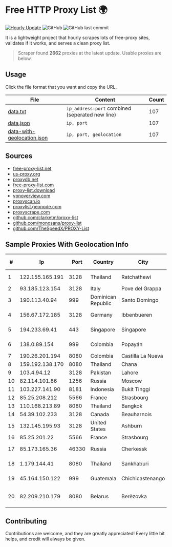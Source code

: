 
# Free HTTP Proxy List 🌍

[![Hourly Update](https://github.com/mertguvencli/http-proxy-list/actions/workflows/main.yml/badge.svg?branch=main)](https://github.com/mertguvencli/http-proxy-list/actions/workflows/main.yml)
![GitHub](https://img.shields.io/github/license/mertguvencli/http-proxy-list)
![GitHub last commit](https://img.shields.io/github/last-commit/mertguvencli/http-proxy-list)

It is a lightweight project that hourly scrapes lots of free-proxy sites, validates if it works, and serves a clean proxy list.


> Scraper found **2662** proxies at the latest update. Usable proxies are below.

## Usage

Click the file format that you want and copy the URL.


|File|Content|Count|
|----|-------|-----|
|[data.txt](https://raw.githubusercontent.com/mertguvencli/http-proxy-list/main/proxy-list/data.txt)|`ip_address:port` combined (seperated new line)|107|
|[data.json](https://raw.githubusercontent.com/mertguvencli/http-proxy-list/main/proxy-list/data.json)|`ip, port`|107|
|[data-with-geolocation.json](https://raw.githubusercontent.com/mertguvencli/http-proxy-list/main/proxy-list/data-with-geolocation.json)|`ip, port, geolocation`|107|

## Sources

* [free-proxy-list.net](https://free-proxy-list.net)
* [us-proxy.org](https://www.us-proxy.org)
* [proxydb.net](http://proxydb.net)
* [free-proxy-list.com](https://free-proxy-list.com/?page=&port=&type%5B%5D=http&type%5B%5D=https&up_time=0&search=Search)
* [proxy-list.download](https://www.proxy-list.download/HTTP)
* [vpnoverview.com](https://vpnoverview.com/privacy/anonymous-browsing/free-proxy-servers)
* [proxyscan.io](https://www.proxyscan.io)
* [proxylist.geonode.com](https://proxylist.geonode.com/api/proxy-list?limit=300&page=1&sort_by=lastChecked&sort_type=desc&protocols=http,https)
* [proxyscrape.com](https://api.proxyscrape.com/v2/?request=displayproxies&protocol=http&timeout=10000&country=all&ssl=all&anonymity=all)
* [github.com/clarketm/proxy-list](https://raw.githubusercontent.com/clarketm/proxy-list/master/proxy-list-raw.txt)
* [github.com/monosans/proxy-list](https://raw.githubusercontent.com/monosans/proxy-list/main/proxies/http.txt)
* [github.com/TheSpeedX/PROXY-List](https://raw.githubusercontent.com/TheSpeedX/PROXY-List/master/http.txt)


## Sample Proxies With Geolocation Info

|#|Ip|Port|Country|City|Internet Service Provider|
|-|--|----|-------|----|-------------------------|
|1|122.155.165.191|3128|Thailand|Ratchathewi|CAT Telecom Public Company Limited|
|2|93.185.123.154|3128|Italy|Pove del Grappa|Omegacom S.R.L.S.|
|3|190.113.40.94|999|Dominican Republic|Santo Domingo|MR Networking, SRL|
|4|156.67.172.185|3128|Germany|Ibbenbueren|Deutsche Glasfaser Business GmbH|
|5|194.233.69.41|443|Singapore|Singapore|Contabo Asia Private Limited|
|6|138.0.89.154|999|Colombia|Popayán|Dobleclick Software E Ingeneria|
|7|190.26.201.194|8080|Colombia|Castilla La Nueva|ETB - Colombia|
|8|159.192.138.170|8080|Thailand|Chana|CAT-BB|
|9|103.4.94.12|3128|Pakistan|Lahore|HEC|
|10|82.114.101.86|1256|Russia|Moscow|Enforta-MSK|
|11|103.227.141.90|8181|Indonesia|Bukit Tinggi|Gnet Biaro Akses|
|12|85.25.208.212|5566|France|Strasbourg|Host Europe GmbH|
|13|110.168.213.89|8080|Thailand|Bangkok|TRUENET|
|14|54.39.102.233|3128|Canada|Beauharnois|OVH SAS|
|15|132.145.195.93|3128|United States|Ashburn|Oracle Corporation|
|16|85.25.201.22|5566|France|Strasbourg|Host Europe GmbH|
|17|85.173.165.36|46330|Russia|Cherkessk|Karachaevo-Cherkesskelektrosvyaz|
|18|1.179.144.41|8080|Thailand|Sankhaburi|TOT Public Company Limited|
|19|45.164.150.122|999|Guatemala|Chichicastenango|JORGE MARIO, MENDOZA LUX|
|20|82.209.210.179|8080|Belarus|Berëzovka|Republican Unitary Telecommunication Enterprise Beltelecom|



## Contributing

Contributions are welcome, and they are greatly appreciated! Every
little bit helps, and credit will always be given.

